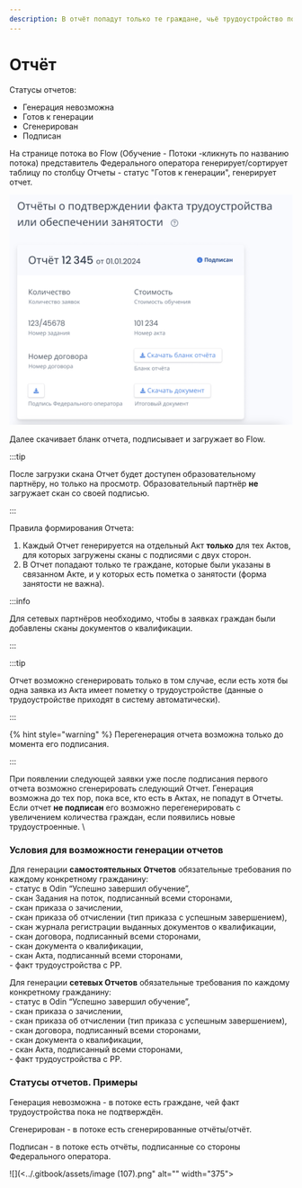 ```yaml
---
description: В отчёт попадут только те граждане, чьё трудоустройство подтверждено на РР
---
```


# Отчёт

Статусы отчетов:

* Генерация невозможна
* Готов к генерации
* Сгенерирован
* Подписан

На странице потока во Flow (Обучение - Потоки -кликнуть по названию потока) представитель Федерального оператора генерирует/сортирует таблицу по столбцу Отчеты - статус "Готов к генерации", генерирует отчет.

![](<../.gitbook/assets/image (8).png>)

Далее скачивает бланк отчета, подписывает и загружает во Flow.

:::tip

После загрузки скана Отчет будет доступен образовательному партнёру, но только на просмотр. Образовательный партнёр **не** загружает скан со своей подписью.

:::

Правила формирования Отчета:

1. Каждый Отчет генерируется на отдельный Акт **только** для тех Актов, для которых загружены сканы с подписями с двух сторон.
2. В Отчет попадают только те граждане, которые были указаны в связанном Акте, и у которых есть пометка о занятости (форма занятости не важна).

:::info

Для сетевых партнёров  необходимо, чтобы в заявках граждан были добавлены сканы документов о квалификации.

:::

:::tip

Отчет возможно сгенерировать только в том случае, если есть хотя бы одна заявка из Акта имеет пометку о трудоустройстве (данные о трудоустройстве приходят в систему автоматически).

:::

{% hint style="warning" %}
Перегенерация отчета возможна только до момента его подписания.

:::

При появлении следующей заявки уже после подписания первого отчета возможно сгенерировать следующий Отчет. Генерация возможна до тех пор, пока все, кто есть в Актах, не попадут в Отчеты.  \
Если отчет **не подписан** его возможно перегенерировать  с увеличением количества граждан, если появились новые трудоустроенные. \


### Условия для возможности генерации отчетов

Для генерации **самостоятельных Отчетов** обязательные требования по каждому конкретному гражданину:\
\- статус в Odin “Успешно завершил обучение”,\
\- скан Задания на поток, подписанный всеми сторонами,\
\- скан приказа о зачислении,\
\- скан приказа об отчислении (тип приказа с успешным завершением),\
\- скан журнала регистрации выданных документов о квалификации,\
\- скан договора, подписанный всеми сторонами,\
\- скан документа о квалификации,\
\- скан Акта, подписанный всеми сторонами,\
\- факт трудоустройства с РР.

Для генерации **сетевых Отчетов** обязательные требования по каждому конкретному гражданину:\
\- статус в Odin “Успешно завершил обучение”,\
\- скан приказа о зачислении,\
\- скан приказа об отчислении (тип приказа с успешным завершением),\
\- скан договора, подписанный всеми сторонами,\
\- скан документа о квалификации,\
\- скан Акта, подписанный всеми сторонами,\
\- факт трудоустройства с РР.

### Статусы отчетов. Примеры

Генерация невозможна - в потоке есть граждане, чей факт трудоустройства пока не подтверждён.

Сгенерирован - в потоке есть сгенерированные отчёты/отчёт.

Подписан -  в потоке есть отчёты, подписанные со стороны Федерального оператора.

<div data-full-width="true">![](<../.gitbook/assets/image (107).png" alt="" width="375"><figcaption></figcaption></figure></div>
